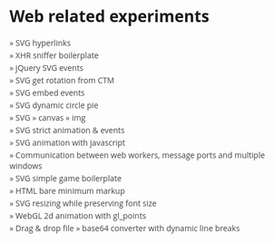 <style>
@import url(http://fonts.googleapis.com/css?family=Open+Sans:700,300);
body {
  font-family: 'Open Sans';
  font-size: 14px;
}
p {
    margin: 3px 0;
}
a {
    text-decoration: none;
    color: #444;
    -webkit-transition: margin .1s ease;
    -moz-transition: margin .1s ease;
    -ms-transition: margin .1s ease;
    -o-transition: margin .1s ease;
    transition: margin .1s ease;
}
a::before {
    content: '» ';
}
a:hover {
    margin-left: 5px;
}
</style>

<h1>Web related experiments</h1>

<p><a href="http://bennedich.github.com/web-playground/experiments/test0_svg_hyperlinks.html">SVG hyperlinks</a></p>
<p><a href="http://bennedich.github.com/web-playground/experiments/test2_xhrSniffer.html">XHR sniffer boilerplate</a></p>
<p><a href="http://bennedich.github.com/web-playground/experiments/test3_svg_jQuerySVG_events.html">jQuery SVG events</a></p>
<p><a href="http://bennedich.github.com/web-playground/experiments/test7_svg_getRotationFromCTM.html">SVG get rotation from CTM</a></p>
<p><a href="http://bennedich.github.com/web-playground/experiments/test13_svg_embedEvents.html">SVG embed events</a></p>
<p><a href="http://bennedich.github.com/web-playground/experiments/test14_svg_dynamicPartialCircle.html">SVG dynamic circle pie</a></p>
<p><a href="http://bennedich.github.com/web-playground/experiments/test16_svg2canvas2img.html">SVG &raquo; canvas &raquo; img</a></p>
<p><a href="http://bennedich.github.com/web-playground/experiments/test19_svg_strictSvgAnimAndEvt.html">SVG strict animation & events</a></p>
<p><a href="http://bennedich.github.com/web-playground/experiments/test21_svg_animation.html">SVG animation with javascript</a></p>
<p><a href="http://bennedich.github.com/web-playground/experiments/test24_sharedWorkers_messagePorts_multipleWindows_main.html">Communication between web workers, message ports and multiple windows</a></p>
<p><a href="http://bennedich.github.com/web-playground/experiments/test27_svg_simpleGameBoilerplate.html">SVG simple game boilerplate</a></p>
<p><a href="http://bennedich.github.com/web-playground/experiments/test29_html_bare_minimum.html">HTML bare minimum markup</a></p>
<p><a href="http://bennedich.github.com/web-playground/experiments/test31_svg_resize_preserve_font.html">SVG resizing while preserving font size</a></p>
<p><a href="http://bennedich.github.com/web-playground/experiments/test38_webgl.html">WebGL 2d animation with gl_points</a></p>
<p><a href="http://bennedich.github.com/web-playground/experiments/test43_dragDrop_file2base64.html">Drag & drop file &raquo; base64 converter with dynamic line breaks</a></p>

